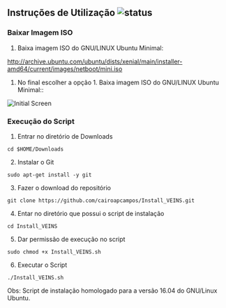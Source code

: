 

## Instruções de Utilização ![status](https://img.shields.io/readthedocs/pip.svg)

### Baixar Imagem ISO

1. Baixa imagem ISO do GNU/LINUX Ubuntu Minimal:

http://archive.ubuntu.com/ubuntu/dists/xenial/main/installer-amd64/current/images/netboot/mini.iso


1. No final escolher a opção 1. Baixa imagem ISO do GNU/LINUX Ubuntu Minimal::


![Initial Screen](https://github.com/cairoapcampos/Install_VEINS/raw/master/img.png)

### Execução do Script

1. Entrar no diretório de Downloads

`cd $HOME/Downloads`

2. Instalar o Git

`sudo apt-get install -y git`

3. Fazer o download do repositório

`git clone https://github.com/cairoapcampos/Install_VEINS.git`

4. Entar no diretório que possui o script de instalação

`cd Install_VEINS`

5. Dar permissão de execução no script

`sudo chmod +x Install_VEINS.sh`

6. Executar o Script

`./Install_VEINS.sh`


Obs: Script de instalação homologado para a versão 16.04 do GNU/Linux Ubuntu.


